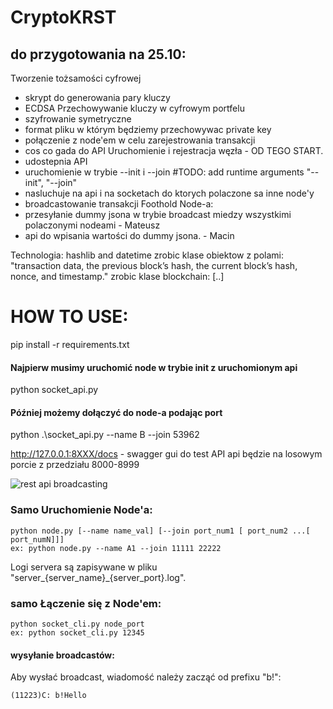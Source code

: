 # CryptoKRST
## do przygotowania na 25.10:
Tworzenie tożsamości cyfrowej 
- skrypt do generowania pary kluczy
- ECDSA
Przechowywanie kluczy w cyfrowym portfelu
- szyfrowanie symetryczne
- format pliku w którym będziemy przechowywac private key
- połączenie z node'em w celu zarejestrowania transakcji
- cos co gada do API
Uruchomienie i rejestracja węzła - OD TEGO START.
- udostepnia API
- uruchomienie w trybie --init i --join                         #TODO: add runtime arguments "--init", "--join"
- nasluchuje na api i na socketach do ktorych polaczone sa inne node'y
- broadcastowanie transakcji
Foothold Node-a:
- przesyłanie dummy jsona w trybie broadcast miedzy wszystkimi polaczonymi nodeami - Mateusz
- api do wpisania wartości do dummy jsona. - Macin


Technologia:
hashlib and datetime 
zrobic klase obiektow z polami: "transaction data, the previous block’s hash, the current block’s hash, nonce, and timestamp."
zrobic klase blockchain: [..]

# HOW TO USE:
pip install -r requirements.txt

#### Najpierw musimy uruchomić node w trybie init z uruchomionym api   
python socket_api.py  

#### Później możemy dołączyć do node-a podając port  
python .\socket_api.py --name B --join 53962

http://127.0.0.1:8XXX/docs - swagger gui do test API api będzie na losowym porcie z przedziału 8000-8999

![rest api broadcasting](https://i.imgur.com/gpSycSo.png)

### Samo Uruchomienie Node'a:
    python node.py [--name name_val] [--join port_num1 [ port_num2 ...[ port_numN]]]
    ex: python node.py --name A1 --join 11111 22222

Logi servera są zapisywane w pliku  "server_{server_name}_{server_port}.log".

### samo Łączenie się z Node'em:
    python socket_cli.py node_port
    ex: python socket_cli.py 12345
#### wysyłanie broadcastów:
Aby wysłać broadcast, wiadomość należy zacząć od prefixu "b!":

    (11223)C: b!Hello
